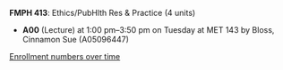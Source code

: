 **FMPH 413**: Ethics/PubHlth Res & Practice (4 units)

- **A00** (Lecture) at 1:00 pm–3:50 pm on Tuesday at MET 143 by Bloss, Cinnamon Sue (A05096447)

[Enrollment numbers over time](./FMPH413.tsv)
